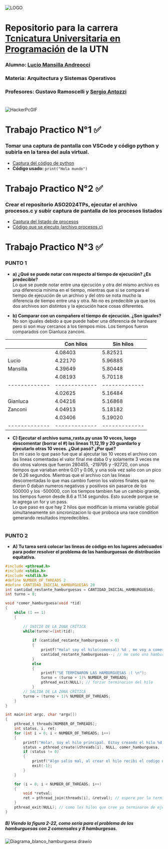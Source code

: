 ![LOGO](https://www.frbb.utn.edu.ar/frbb/wp-content/uploads/2023/05/logo70.png) 

# Repositorio para la carrera [Tcnicatura Universitaria en Programación](https://www.frbb.utn.edu.ar/frbb/sacad/carreras/tup/) de la **UTN**
### **Alumno:** [Lucio Mansilla Andreocci](https://github.com/LUCU0)
### **Materia:** Arquitectura y Sistemas Operativos
### **Profesores:** Gustavo Ramoscelli y [Sergio Antozzi](https://github.com/santozzi)

#

![HackerPcGIF](https://github.com/LUCU0/ASO2024TPs/assets/72327972/2d990296-3f45-44ca-adfb-45fc1a4fc460)

# Trabajo Practico N°1 ✅
### Tomar una captura de pantalla con VSCode y código python y subirla en la tarea del aula virtual.
- [Captura del código de python](https://github.com/LUCU0/ASO2024TPs/blob/main/TP1/Captura%20de%20pantalla_2024-05-13_18-41-50.png)
- **Código usado:** `print("Hola mundo")`

#

# Trabajo Practico N°2 ✅
### Crear el repositorio **ASO2024TPs**, ejecutar el archivo procesos.c y subir captura de pantalla de los procesos listados
- [Captura del listado de procesos](https://github.com/LUCU0/ASO2024TPs/blob/main/TP2/Captura%20de%20pantalla_2024-04-12_20-28-05.png)
- [Código que se ejecuto (archivo procesos.c)](TP2/procesos.c)

#

# Trabajo Practico N°3 ✅

### PUNTO 1

- **a) ¿Qué se puede notar con respecto al tiempo de ejecución? ¿Es predecible?**   
Lo que se puede notar entre una ejecución y otra del mismo archivo es una diferencia mínima en el tiempo, mientras que si se compara el tiempo de ejecución de un archivo y del otro se nota mucho la diferencia de tiempo entre una y otra.
No no es predecible ya que los dos archivos son distintos y la ejecución hace cosas diferentes.

- **b) Comparar con un compañero el tiempo de ejecución. ¿Son iguales?**  
No son iguales debido a que puede haber una diferencia de hardware pero si son muy cercanos a los tiempos mios. Los tiempos fueron comparados con Gianluca zanconi.
   

|               |   Con hilos   |   Sin hilos   |                 
| ------------- | ------------- | ------------- |
|               |    4.08403    |    5.82521    |
|     Lucio     |    4.22170    |    5.96885    |
|    Mansilla   |    4.39649    |    5.80448    |
|               |    4.08193    |    5.70118    |
| ------------- | ------------- | ------------- |
|               |    4.02625    |    5.16484    |
|    Gianluca   |    4.04216    |    5.16868    |
|    Zanconi    |    4.04913    |    5.18182    |
|               |    4.03406    |    5.19020    |
| ------------- | ------------- | ------------- | 

- **C) Ejecutar el archivo suma_rasta.py unas 10 veces, luego descomentar (borrar el #) las líneas 11,12,19 y 20 guardarlo y ejecutarlo otras 10 veces. ¿Qué pasó? ¿Por qué?**   
En mi caso lo que paso fue que al ajecutar las 10 veces el archivo con las lineas comentadas el valor final me daba 0 y solamente 3 veces me dio otros valores que fueron 280455, -219795 y -92720, con unos tiempos que variaban entre 0.01 y 0.06, y una sola vez salio con un pico de 0.26 segundos. Mientras que el archivo con las lineas descomentadas lo que mas cambio fueron los valores finales que no dieron 0 daban numeros negativos y positivos sin pasarce de los 500000 y los -500000, con los tiempos tambien fue un cambio grande, los tiempos fueron desde 8.6 a 11.14 segundos.
Esto sucede porque se le agrega un for y un pass.   
Lo que paso es que hay 2 hilos que modifican la misma variable global simultaneamente sin sincronizacion lo que proboca una race condition generando resultados impredecibles.

#

### PUNTO 2

- **A) Tu tarea será colocar las líneas de código en los lugares adecuados para poder resolver el problema de las hamburguesas de distribución equitativa.** 

```c
#include <pthread.h>
#include <stdio.h>
#include <stdlib.h>
#define NUMBER_OF_THREADS 2
#define CANTIDAD_INICIAL_HAMBURGUESAS 20
int cantidad_restante_hamburguesas = CANTIDAD_INICIAL_HAMBURGUESAS;
int turno = 0;

void *comer_hamburguesa(void *tid)
{
	while (1 == 1)
	{ 
		
    	// INICIO DE LA ZONA CRÍTICA
		while(turno!=(int)tid);
		
			if (cantidad_restante_hamburguesas > 0)
			{
				printf("Hola! soy el hilo(comensal) %d , me voy a comer una hamburguesa ! ya que todavia queda/n %d \n", (int) tid, cantidad_restante_hamburguesas);
				cantidad_restante_hamburguesas--; // me como una hamburguesa
			}
			else
			{
				printf("SE TERMINARON LAS HAMBURGUESAS :( \n");
				turno = (turno + 1)% NUMBER_OF_THREADS;
				pthread_exit(NULL); // forzar terminacion del hilo
			}
    	// SALIDA DE LA ZONA CRÍTICA   
		turno = (turno + 1)% NUMBER_OF_THREADS;
	}
}

int main(int argc, char *argv[])
{
	pthread_t threads[NUMBER_OF_THREADS];
	int status, i, ret;
	for (int i = 0; i < NUMBER_OF_THREADS; i++)
	{
		printf("Hola!, soy el hilo principal. Estoy creando el hilo %d \n", i);
		status = pthread_create(&threads[i], NULL, comer_hamburguesa, (void *)i);
		if (status != 0)
		{
			printf("Algo salio mal, al crear el hilo recibi el codigo de error %d \n", status);
			exit(-1);
		}
	}

	for (i = 0; i < NUMBER_OF_THREADS; i++)
	{
		void *retval;
		ret = pthread_join(threads[i], &retval); // espero por la terminacion de los hilos que cree
	}
	pthread_exit(NULL); // como los hilos que cree ya terminaron de ejecutarse, termino yo tambien.
}
```
##### **B) Viendo la figura 2-22, como sería para el problema de las hamburguesas con 2 comensales y 8 hamburgesas.**

![Diagrama_blanco_hamburguesa drawio](https://github.com/LUCU0/ASO2024TPs/assets/72327972/e7b8e6c4-e5ea-43bf-92f7-8ef59d5bde62)


